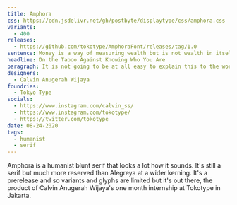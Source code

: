 ```yaml
---
title: Amphora
css: https://cdn.jsdelivr.net/gh/postbyte/displaytype/css/amphora.css
variants:
  - 400
releases:
  - https://github.com/tokotype/AmphoraFont/releases/tag/1.0
sentence: Money is a way of measuring wealth but is not wealth in itself.
headline: On the Taboo Against Knowing Who You Are
paragraph: It is not going to be at all easy to explain this to the world at large, because mankind has existed for perhaps one million years with relative material scarcity, and it is now roughly a mere one hundred years since the beginning of the industrial revolution. As it was once very difficult to persuade people that the earth is round and that it is in orbit around the sun, or to make it clear that the universe exists in a curved space-time continuum, it may be just as hard to get it through to “common sense” that the virtues of making and saving money are obsolete.
designers:
  - Calvin Anugerah Wijaya
foundries:
  - Tokyo Type
socials:
  - https://www.instagram.com/calvin_ss/
  - https://www.instagram.com/tokotype/
  - https://twitter.com/tokotype
date: 08-24-2020
tags:
  - humanist
  - serif
---
```


Amphora is a humanist blunt serif that looks a lot how it sounds. It's still a serif but much more reserved than Alegreya at a wider kerning. It's a prerelease and so variants and glyphs are limited but it's out there, the product of Calvin Anugerah Wijaya's one month internship at Tokotype in Jakarta.